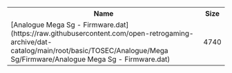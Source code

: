 <table>
<tr><th>Name</th><th>Size</th></tr>
<tr><td>[Analogue Mega Sg - Firmware.dat](https://raw.githubusercontent.com/open-retrogaming-archive/dat-catalog/main/root/basic/TOSEC/Analogue/Mega Sg/Firmware/Analogue Mega Sg - Firmware.dat)</td><td>4740</td></tr>
</table>
